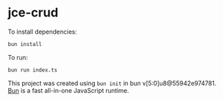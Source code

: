 # jce-crud

To install dependencies:

```bash
bun install
```

To run:

```bash
bun run index.ts
```

This project was created using `bun init` in bun v[5:0]u8@55942e974781. [Bun](https://bun.sh) is a fast all-in-one JavaScript runtime.

